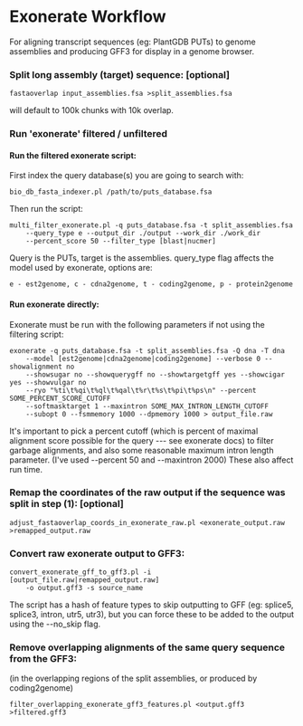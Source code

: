 Exonerate Workflow
==================
For aligning transcript sequences (eg: PlantGDB PUTs) to genome assemblies and producing GFF3 for display in a genome browser.

### Split long assembly (target) sequence: [optional]

    fastaoverlap input_assemblies.fsa >split_assemblies.fsa

will default to 100k chunks with 10k overlap.


### Run 'exonerate' filtered / unfiltered

#### Run the filtered exonerate script:
First index the query database(s) you are going to search with:

    bio_db_fasta_indexer.pl /path/to/puts_database.fsa 
    
Then run the script:

    multi_filter_exonerate.pl -q puts_database.fsa -t split_assemblies.fsa
        --query_type e --output_dir ./output --work_dir ./work_dir 
        --percent_score 50 --filter_type [blast|nucmer]
  
Query is the PUTs, target is the assemblies. query_type flag affects the model used by exonerate, options are:

    e - est2genome, c - cdna2genome, t - coding2genome, p - protein2genome

#### Run exonerate directly:

Exonerate must be run with the following parameters if not using the filtering script:

    exonerate -q puts_database.fsa -t split_assemblies.fsa -Q dna -T dna
        --model [est2genome|cdna2genome|coding2genome] --verbose 0 --showalignment no
        --showsugar no --showquerygff no --showtargetgff yes --showcigar yes --showvulgar no
        --ryo "%ti\t%qi\t%ql\t%qal\t%r\t%s\t%pi\t%ps\n" --percent SOME_PERCENT_SCORE_CUTOFF
        --softmasktarget 1 --maxintron SOME_MAX_INTRON_LENGTH_CUTOFF
        --subopt 0 --fsmmemory 1000 --dpmemory 1000 > output_file.raw
  
It's important to pick a percent cutoff (which is percent of maximal alignment score possible for the query --- see exonerate docs) to filter garbage alignments, and also some reasonable maximum intron length parameter. (I've used --percent 50 and --maxintron 2000) These also affect run time.


### Remap the coordinates of the raw output if the sequence was split in step (1): [optional]

    adjust_fastaoverlap_coords_in_exonerate_raw.pl <exonerate_output.raw >remapped_output.raw
  

### Convert raw exonerate output to GFF3:

    convert_exonerate_gff_to_gff3.pl -i [output_file.raw|remapped_output.raw]
        -o output.gff3 -s source_name
  
The script has a hash of feature types to skip outputting to GFF (eg: splice5, splice3, intron, utr5, utr3), but you can force these to be added to the output using the --no_skip flag.
 

### Remove overlapping alignments of the same query sequence from the GFF3:
(in the overlapping regions of the split assemblies, or produced by coding2genome)

    filter_overlapping_exonerate_gff3_features.pl <output.gff3 >filtered.gff3
